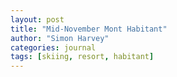 ```yaml
---
layout: post
title: "Mid-November Mont Habitant"
author: "Simon Harvey"
categories: journal
tags: [skiing, resort, habitant]
---
```

